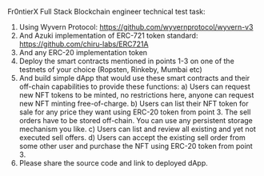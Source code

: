 Fr0ntierX Full Stack Blockchain engineer technical test task:
1. Using Wyvern Protocol: https://github.com/wyvernprotocol/wyvern-v3
2. And Azuki implementation of ERC-721 token standard: https://github.com/chiru-labs/ERC721A
3. And any ERC-20 implementation token
4. Deploy the smart contracts mentioned in points 1-3 on one of the testnets of your choice (Ropsten, Rinkeby, Mumbai etc)
5. And build simple dApp that would use these smart contracts and their off-chain capabilities to provide these functions:
a) Users can request new NFT tokens to be minted, no restrictions here, anyone can request new NFT minting free-of-charge.
b) Users can list their NFT token for sale for any price they want using ERC-20 token from point 3. The sell orders have to be stored off-chain. You can use any persistent storage mechanism you like. 
c) Users can list and review all existing and yet not executed sell offers.
d) Users can accept the existing sell order from some other user and purchase the NFT using ERC-20 token from point 3.
6. Please share the source code and link to deployed dApp.
